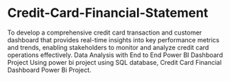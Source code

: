 # Credit-Card-Financial-Statement
To develop a comprehensive credit card transaction and customer dashboard that provides real-time insights into key performance metrics and trends, enabling stakeholders to monitor and analyze credit card operations effectively.
Data Analysis with End to End Power BI Dashboard Project
Using power bi project using SQL database, Credit Card Financial Dashboard Power Bi Project. 
